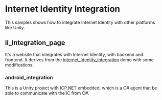 # Internet Identity Integration
This samples shows how to integrate Internet Identity with other platforms like Unity.

## ii_integration_page
It's a website that integrates with Internet Identity, with backend and frontend. It derives from the [internet_identity_integration](https://github.com/dfinity/examples/tree/master/motoko/internet_identity_integration) demo with some modifications.

### android_integration
This is a Unity project with [ICP.NET](https://github.com/BoomDAO/ICP.NET) embedded, which is a C# agent that be able to communicate with the IC from C#.
